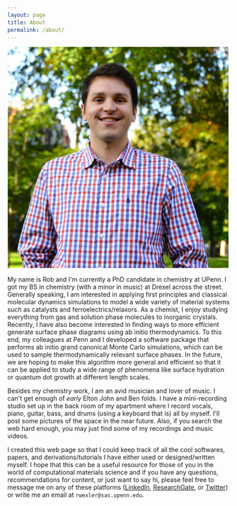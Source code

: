 ```yaml
---
layout: page
title: About
permalink: /about/
---
```


<img src="/images/Picture1.png" alt="That's me!" style="width:500px;">

My name is Rob and I'm currently a PhD candidate in chemistry at UPenn. I got my BS in chemistry (with a minor in music) at Drexel across the street. Generally speaking, I am interested in applying first principles and classical molecular dynamics simulations to model a wide variety of material systems such as catalysts and ferroelectrics/relaxors. As a chemist, I enjoy studying everything from gas and solution phase molecules to inorganic crystals. Recently, I have also become interested in finding ways to more efficient generate surface phase diagrams using ab initio thermodynamics. To this end, my colleagues at Penn and I developed a software package that performs ab initio grand canonical Monte Carlo simulations, which can be used to sample thermodynamically relevant surface phases. In the future, we are hoping to make this algorithm more general and efficient so that it can be applied to study a wide range of phenomena like surface hydration or quantum dot growth at different length scales.

Besides my chemistry work, I am an avid musician and lover of music. I can't get enough of *early* Elton John and Ben folds. I have a mini-recording studio set up in the back room of my apartment where I record vocals, piano, guitar, bass, and drums (using a keyboard that is) all by myself. I'll post some pictures of the space in the near future. Also, if you search the web hard enough, you may just find some of my recordings and music videos.

I created this web page so that I could keep track of all the cool softwares, papers, and derivations/tutorials I have either used or designed/written myself. I hope that this can be a useful resource for those of you in the world of computational materials science and if you have any questions, recommendations for content, or just want to say hi, please feel free to message me on any of these platforms ([LinkedIn](https://www.linkedin.com/in/robertwexler/), [ResearchGate](https://www.researchgate.net/profile/Robert_Wexler), or [Twitter](https://twitter.com/robertowexler)) or write me an email at `rwexler@sas.upenn.edu`.
